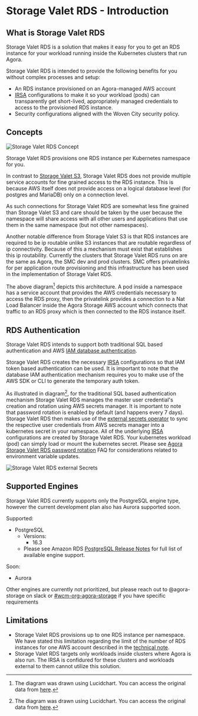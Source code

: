 # Storage Valet RDS - Introduction

## What is Storage Valet RDS

Storage Valet RDS is a solution that makes it easy for you to get an RDS
instance for your workload running inside the Kubernetes clusters that run
Agora.

Storage Valet RDS is intended to provide the following benefits for you without
complex processes and setup:

* An RDS instance provisioned on an Agora-managed AWS account
* [IRSA](https://docs.aws.amazon.com/eks/latest/userguide/iam-roles-for-service-accounts.html) configurations to make it so your workload (pods) can transparently get short-lived, appropriately managed credentials to access to the provisioned RDS instance.
* Security configurations aligned with the Woven City security policy.

## Concepts

![Storage Valet RDS Concept](./storage_valet_rds_concepts.svg)

Storage Valet RDS provisions one RDS instance per Kubernetes namespace for you.

In contrast to [Storage Valet S3](https://developer.woven-city.toyota/docs/default/Component/storage-valet-s3-service), Storage Valet RDS does not provide multiple
service accounts for fine grained access to the RDS instance. This is because
AWS itself does not provide access on a logical database level (for postgres
and MariaDB) only on a connection level.

As such connections for Storage Valet RDS are somewhat less fine grained than
Storage Valet S3 and care should be taken by the user because the namespace
will share access with all other users and applications that use them in the
same namespace (but not other namespaces).

Another notable difference from Storage Valet S3 is that RDS instances are
required to be ip routable unlike S3 instances that are routable regardless of
ip connectivity. Because of this a mechanism must exist that establishes this
ip routability. Currently the clusters that Storage Valet RDS runs on are the
same as Agora, the SMC dev and prod clusters. SMC offers privatelinks for per
application route provisioning and this infrastructure has been used in the
implementation of Storage Valet RDS.

The above diagram[^1] depicts this architecture. A pod inside a namespace has a
service account that provides the AWS credentials necessary to access the RDS
proxy, then the privatelink provides a connection to a Nat Load Balancer inside
the Agora Storage AWS account which connects that traffic to an RDS proxy which
is then connected to the RDS instance itself.

[^1]: The diagram was drawn using Lucidchart. You can access the original data from
[here](https://lucid.app/lucidchart/bd73ec8d-d208-4296-ab3d-58a4632aabc1/edit?invitationId=inv_480be3c8-0314-4946-8890-ce9e05371f33).

## RDS Authentication
Storage Valet RDS intends to support both traditional SQL based authentication and AWS [IAM database authentication](https://docs.aws.amazon.com/AmazonRDS/latest/UserGuide/UsingWithRDS.IAMDBAuth.html).

Storage Valet RDS creates the necessary [IRSA](https://docs.aws.amazon.com/eks/latest/userguide/iam-roles-for-service-accounts.html) configurations so that IAM token based authentication can be used. It is important to note that the database IAM authentication
mechanism requires you to make use of the AWS SDK or CLI to generate the temporary auth token.

As illustrated in diagram[^2], for the traditional SQL based authentication mechanism Storage Valet RDS manages the master
user credential's creation and rotation using AWS secrets manager.
It is important to note that password rotation is enabled by default (and happens every 7 days).
Storage Valet RDS then makes use of the [external secrets operator](https://external-secrets.io/latest/provider/aws-secrets-manager/) to sync the respective user credentials from AWS secrets manager into a kubernetes secret in your namespace.
All of the underlying [IRSA](https://docs.aws.amazon.com/eks/latest/userguide/iam-roles-for-service-accounts.html) configurations are created by Storage Valet RDS. Your kubernetes workload (pod) can simply load or mount the kubernetes secret. Please see [Agora Storage Valet RDS password rotation](./05-storage-valet-rds-faq.md#question-10-agora-storage-valet-rds-password-rotation) FAQ for considerations related to environment variable
updates.

![Storage Valet RDS external Secrets](./storage_valet_rds_external_secrets.svg)

[^2]: The diagram was drawn using Lucidchart. You can access the original data from
[here](https://lucid.app/lucidchart/bd58fa72-5ba9-4810-8ffb-80c930333caf/edit?viewport_loc=-1702%2C-96%2C2464%2C1176%2CJ1qe9eUP9uka&invitationId=inv_bd722d5a-5c33-4b9c-8524-dc6fefed3fcc).

## Supported Engines

Storage Valet RDS currently supports only the PostgreSQL engine type, however the
current development plan also has Aurora supported soon.

Supported:

* PostgreSQL
  * Versions:
    * 16.3
  * Please see Amazon RDS [PostgreSQL Release Notes](https://docs.aws.amazon.com/AmazonRDS/latest/PostgreSQLReleaseNotes/Welcome.html) for full list of available engine support.

Soon:

* Aurora

Other engines are currently not prioritized, but please reach out to
@agora-storage on slack or
[#wcm-org-agora-storage](https://toyotaglobal.enterprise.slack.com/archives/C05KQ69SHEW)
if you have specific requirements

## Limitations

- Storage Valet RDS provisions up to one RDS instance per namespace. We have stated this limitation regarding the limit of the number of RDS instances for one AWS account described in the [technical note](https://docs.google.com/document/d/173Xe8x4yd1tDMCImvpMtXb2KSqw9hawPAsTjd-qQdbo/edit#heading=h.95um4r4mvfqu).
- Storage Valet RDS targets only workloads inside clusters where Agora is also run. The IRSA is confidured for these clusters and workloads external to them cannot utilize this solution.
